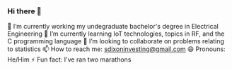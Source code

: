 ### Hi there 👋

🔭 I’m currently working my undegraduate bachelor's degree in Electrical Engineering
🌱 I’m currently learning IoT technologies, topics in RF, and the C programming language
👯 I’m looking to collaborate on problems relating to statistics
📫 How to reach me: sdixoninvesting@gmail.com
😄 Pronouns: He/Him
⚡ Fun fact: I've ran two marathons

<!--
**SamuelDixxon/SamuelDixxon** is a ✨ _special_ ✨ repository because its `README.md` (this file) appears on your GitHub profile.

Here are some ideas to get you started:

- 🔭 I’m currently working on ...
- 🌱 I’m currently learning ...
- 👯 I’m looking to collaborate on ...
- 🤔 I’m looking for help with ...
- 💬 Ask me about ...
- 📫 How to reach me: ...
- 😄 Pronouns: ...
- ⚡ Fun fact: ...
-->
